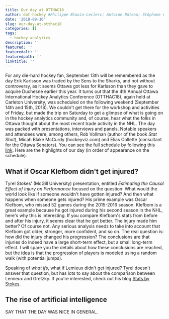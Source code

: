 ```yaml
---
title: Our day at OTTHAC18
author: dot-hockey #Philippe Blouin-Leclerc; Antoine Buteau; Stéphane Caron; Samuel Perreault
date: '2018-09-16'
slug: our-day-at-otthac18
categories: []
tags:
  - hockey analytics
description: ''
featured: ''
featuredalt: ''
featuredpath: ''
linktitle: ''
---
```


For any die-hard hockey fan, September 13th will be remembered as the day Erik Karlsson was traded by the Sens to the Sharks, and not without controversy, as it seems Ottawa got less for Karlsson than they gave to acquire Duchesne earlier this year. It turns out that the 4th Annual Ottawa International Hockey Analytics Conference (OTTHAC18), again held at Carleton University, was scheduled on the following weekend (September 14th and 15th, 2018). We couldn't get there for the workshop and activities of Friday, but made the trip on Saturday to get a glimpse of what is going on in the hockey analytics community and, of course, hear what the folks in Ottawa thought about the most recent trade activity in the NHL. The day was packed with presentations, interviews and panels. Notable speakers and attendees were, among others, Rob Vollman (author of the book *Stat Shot*), Micah Blake McCurdy (hockeyviz.com) and Elias Collette (consultant for the Ottawa Senators). You can see the full schedule by following this [link](http://statsportsconsulting.com/main/wp-content/uploads/OTTHAC18Schedule_0907.pdf). Here are the highlights of our day (in order of appearance on the schedule).

## What if Oscar Klefbom didn't get injured?

Tyrel Stokes' (McGill University) presentation, entitled *Estimating the Causal Effect of Injury on Performance* focused on the question: What would the world look like if someone wouldn't have gotten injured? And then what happens when someone gets injured? His prime example was Oscar Klefbom, who missed 52 games during the 2015-2016 season. Klefbom is a great example because he got injured during his second season in the NHL, here's why this is interesting. If you compare Klefbom's stats from before and after his injury, it seems clear that he got better. The injury made him better? Of course not. Any serious analysis needs to take into account that Klefbom got older, stronger, more confident, and so on. The real question is: how did the injury changed his progression? The conclusions are that injuries do indeed have a large short-term effect, but a small long-term effect. I will spare you the details about how these conclusions are reached, but the idea is that the progression of players is modeled using a random walk (with potential jumps).

Speaking of *what ifs*, what if Lemieux didn't get injured? Tyrel doesn't answer that question, but has lots to say about the comparison between Lemieux and Gretzky. If you're interested, check out his blog [Stats by Stokes](https://statsbystokes.wordpress.com).

## The rise of artificial intelligence



SAY THAT THE DAY WAS NICE IN GENERAL.


